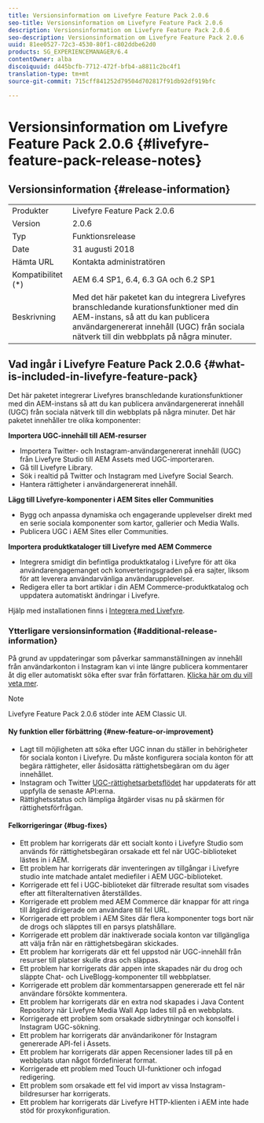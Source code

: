 ```yaml
---
title: Versionsinformation om Livefyre Feature Pack 2.0.6
seo-title: Versionsinformation om Livefyre Feature Pack 2.0.6
description: Versionsinformation om Livefyre Feature Pack 2.0.6
seo-description: Versionsinformation om Livefyre Feature Pack 2.0.6
uuid: 81ee0527-72c3-4530-80f1-c802ddbe62d0
products: SG_EXPERIENCEMANAGER/6.4
contentOwner: alba
discoiquuid: d445bcfb-7712-472f-bfb4-a8811c2bc4f1
translation-type: tm+mt
source-git-commit: 715cff841252d79504d702817f91db92df919bfc

---
```



# Versionsinformation om Livefyre Feature Pack 2.0.6 {#livefyre-feature-pack-release-notes}

## Versionsinformation {#release-information}

<table> 
 <tbody>
  <tr>
   <td>Produkter</td> 
   <td>Livefyre Feature Pack 2.0.6</td> 
  </tr>
  <tr>
   <td>Version</td> 
   <td>2.0.6</td> 
  </tr>
  <tr>
   <td>Typ</td> 
   <td>Funktionsrelease</td> 
  </tr>
  <tr>
   <td>Date</td> 
   <td>31 augusti 2018</td> 
  </tr>
  <tr>
   <td>Hämta URL<br /> </td> 
   <td>Kontakta administratören</td> 
  </tr>
  <tr>
   <td>Kompatibilitet (*)</td> 
   <td>AEM 6.4 SP1, 6.4, 6.3 GA och 6.2 SP1</td> 
  </tr>
  <tr>
   <td>Beskrivning</td> 
   <td>Med det här paketet kan du integrera Livefyres branschledande kurationsfunktioner med din AEM-instans, så att du kan publicera användargenererat innehåll (UGC) från sociala nätverk till din webbplats på några minuter.</td> 
  </tr>
 </tbody>
</table>

## Vad ingår i Livefyre Feature Pack 2.0.6 {#what-is-included-in-livefyre-feature-pack}

Det här paketet integrerar Livefyres branschledande kurationsfunktioner med din AEM-instans så att du kan publicera användargenererat innehåll (UGC) från sociala nätverk till din webbplats på några minuter. Det här paketet innehåller tre olika komponenter:

**Importera UGC-innehåll till AEM-resurser**

* Importera Twitter- och Instagram-användargenererat innehåll (UGC) från Livefyre Studio till AEM Assets med UGC-importeraren.
* Gå till Livefyre Library.
* Sök i realtid på Twitter och Instagram med Livefyre Social Search.
* Hantera rättigheter i användargenererat innehåll.

**Lägg till Livefyre-komponenter i AEM Sites eller Communities**

* Bygg och anpassa dynamiska och engagerande upplevelser direkt med en serie sociala komponenter som kartor, gallerier och Media Walls.
* Publicera UGC i AEM Sites eller Communities.

**Importera produktkataloger till Livefyre med AEM Commerce**

* Integrera smidigt din befintliga produktkatalog i Livefyre för att öka användarengagemanget och konverteringsgraden på era sajter, liksom för att leverera användarvänliga användarupplevelser.
* Redigera eller ta bort artiklar i din AEM Commerce-produktkatalog och uppdatera automatiskt ändringar i Livefyre.

Hjälp med installationen finns i [Integrera med Livefyre](https://https://helpx.adobe.com/experience-manager/6-4/sites/administering/using/livefyre.html).

### Ytterligare versionsinformation {#additional-release-information}

På grund av uppdateringar som påverkar sammanställningen av innehåll från användarkonton i Instagram kan vi inte längre publicera kommentarer åt dig eller automatiskt söka efter svar från författaren. [Klicka här om du vill veta mer](https://developers.facebook.com/blog/post/2018/04/04/facebook-api-platform-product-changes/).

>[!NOTE]
>
>Livefyre Feature Pack 2.0.6 stöder inte AEM Classic UI.

#### Ny funktion eller förbättring {#new-feature-or-improvement}

* Lagt till möjligheten att söka efter UGC innan du ställer in behörigheter för sociala konton i Livefyre. Du måste konfigurera sociala konton för att begära rättigheter, eller åsidosätta rättighetsbegäran om du äger innehållet.
* Instagram och Twitter [UGC-rättighetsarbetsflödet](https://https://helpx.adobe.com/experience-manager/6-4/sites/administering/using/livefyre.html) har uppdaterats för att uppfylla de senaste API:erna.
* Rättighetsstatus och lämpliga åtgärder visas nu på skärmen för rättighetsförfrågan.

#### Felkorrigeringar {#bug-fixes}

* Ett problem har korrigerats där ett socialt konto i Livefyre Studio som används för rättighetsbegäran orsakade ett fel när UGC-biblioteket lästes in i AEM.
* Ett problem har korrigerats där inventeringen av tillgångar i Livefyre studio inte matchade antalet mediefiler i AEM UGC-biblioteket.
* Korrigerade ett fel i UGC-biblioteket där filtrerade resultat som visades efter att filteralternativen återställdes.
* Korrigerade ett problem med AEM Commerce där knappar för att ringa till åtgärd dirigerade om användare till fel URL.
* Korrigerade ett problem i AEM Sites där flera komponenter togs bort när de drogs och släpptes till en parsys platshållare.
* Korrigerade ett problem där inaktiverade sociala konton var tillgängliga att välja från när en rättighetsbegäran skickades.
* Ett problem har korrigerats där ett fel uppstod när UGC-innehåll från resurser till platser skulle dras och släppas.
* Ett problem har korrigerats där appen inte skapades när du drog och släppte Chat- och LiveBlogg-komponenter till webbplatser.
* Korrigerade ett problem där kommentarsappen genererade ett fel när användare försökte kommentera.
* Ett problem har korrigerats där en extra nod skapades i Java Content Repository när Livefyre Media Wall App lades till på en webbplats.
* Korrigerade ett problem som orsakade sidbrytningar och konsolfel i Instagram UGC-sökning.
* Ett problem har korrigerats där användarikoner för Instagram genererade API-fel i Assets.
* Ett problem har korrigerats där appen Recensioner lades till på en webbplats utan något fördefinierat format.
* Korrigerade ett problem med Touch UI-funktioner och infogad redigering.
* Ett problem som orsakade ett fel vid import av vissa Instagram-bildresurser har korrigerats.
* Ett problem har korrigerats där Livefyre HTTP-klienten i AEM inte hade stöd för proxykonfiguration.

